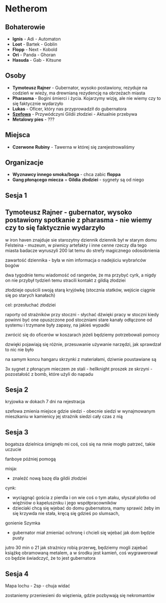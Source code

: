 # Netherom

## Bohaterowie

- **Ignis**  - Adi     - Automaton 
- **Loot**   - Bartek  - Goblin
- **Flopp**  - Next    - Kobold
- **Ori**    - Panda   - Ghoran
- **Hasuda** - Gab     - Kitsune

## Osoby

- **Tymoteusz Rajner** - Gubernator, wysoko postawiony, rezyduje na codzień w wieży, ma drewnianą rezydencję na obrzeżach miasta
- **Pharasma** - Bogini śmierci i życia. Kojarzymy wizję, ale nie wiemy czy to się faktycznie wydarzyło
- **Lukas** - Oficer, który nas przyprowadził do gubernatora
- **[Szefowa](Organizacje)** - Przywódczyni Gildii złodziei - Aktualnie przebywa
- **Metalowy pies** - ???


## Miejsca
- **Czerwone Rubiny** - Tawerna w której się zarejestrowaliśmy 

## Organizacje 
- **Wyznawcy innego smoka/boga** - chca zabic **floppa**
- **Gang płonącego miecza** = **Gildia złodziei** - sygnety są od niego

## Sesja 1
Tymoteusz Rajner - gubernator, wysoko postawiony spotkanie z pharasma - nie wiemy czy to się faktycznie wydarzyło
------------------
w iron haven znajduje sie starozytny dziennik
dziennik był w starym domu Felsteina - muzeum, w piwnicy artefakty i inne cenne rzeczy dla tego miasta badacze wyruszyli 200 lat temu do strefy magicznego odosobnienia

zawartość dziennika - była w nim informacja o nadejściu wybrańców bogów

dwa tygodnie temu wiadomość od rangerów, że ma przybyć cyrk, a nigdy on nie przybył tydzień temu stracili kontakt z gildią złodziei

złodzieje opuścili swoją starą kryjówkę (stocznia statków, wejście ciągnie się po starych kanałach)

cel: przesłuchać złodziei

raporty od strażników przy stoczni - słychać dźwięki pracy w stoczni kiedy powinni być one opuszczone pod stoczniami stare kanały odłączone od systemu i trzymane były zapasy, na jakieś wypadki

zwrócić się do oficerów w koszarach jeżeli będziemy potrzebowali pomocy 

dzwięki pojawiają się różnie, przesuwanie używanie narzędzi, jak sprawdzał to nic nie było 

na samym koncu hangaru skrzynki z materiałami, dziwnie poustawiane są 

3x sygnet z płonącym mieczem ze stali - hellknight 
proszek ze skrzyni - pozostałość z bomb, które użyli do napadu

## Sesja 2

kryjowka w dokach 
7 dni na rejestracja 


szefowa zmienia miejsce gdzie siedzi - obecnie siedzi w wynajmowanym mieszkaniu w kamienicy jej strażnik siedzi cały czas z nią

## Sesja 3

bogatsza dzielnica 
śmignęło mi coś, coś się na mnie mogło patrzeć, takie uczucie

fanboye później pomogą

misja:
- znaleźć nową bazę dla gildii złodziei

cynk:
- wyciągnąć gościa z pierdla i on wie coś o tym ataku, słyszał plotko od więźniów o kapeluszniku i jego współpracowników
- dzieciaki chcą się wjebać do domu gubernatora, mamy sprawić żeby im się krzywda nie stała, kręcą się gdzieś po slumsach, 

gonienie Szymka

- gubernator miał zmieniać ochronę i chcieli się wjebać jak dom będzie pusty 

jutro 30 min o 21 jak strażnicy robią przerwę, będziemy mogli zajebać książkę obramowaną metalem, a w środku jest kamień, coś wygrawerował co będzie świadczyć, że to jest gubernatora


## Sesja 4

Mapa lochu - 2sp - chuja widać 

zostaniemy przeniesieni do więzienia, gdzie pozbywają się nekromantów

